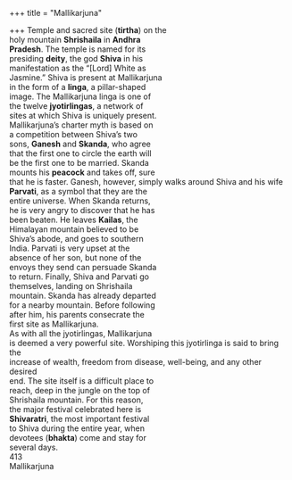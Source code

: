+++
title = "Mallikarjuna"

+++
Temple and sacred site (**tirtha**) on the  
holy mountain **Shrishaila** in **Andhra**  
**Pradesh**. The temple is named for its  
presiding **deity**, the god **Shiva** in his  
manifestation as the “[Lord] White as  
Jasmine.” Shiva is present at Mallikarjuna  
in the form of a **linga**, a pillar-shaped  
image. The Mallikarjuna linga is one of  
the twelve **jyotirlingas**, a network of  
sites at which Shiva is uniquely present.  
Mallikarjuna’s charter myth is based on  
a competition between Shiva’s two  
sons, **Ganesh** and **Skanda**, who agree  
that the first one to circle the earth will  
be the first one to be married. Skanda  
mounts his **peacock** and takes off, sure  
that he is faster. Ganesh, however, simply walks around Shiva and his wife  
**Parvati**, as a symbol that they are the  
entire universe. When Skanda returns,  
he is very angry to discover that he has  
been beaten. He leaves **Kailas**, the  
Himalayan mountain believed to be  
Shiva’s abode, and goes to southern  
India. Parvati is very upset at the  
absence of her son, but none of the  
envoys they send can persuade Skanda  
to return. Finally, Shiva and Parvati go  
themselves, landing on Shrishaila  
mountain. Skanda has already departed  
for a nearby mountain. Before following  
after him, his parents consecrate the  
first site as Mallikarjuna.  
As with all the jyotirlingas, Mallikarjuna  
is deemed a very powerful site. Worshiping this jyotirlinga is said to bring the  
increase of wealth, freedom from disease, well-being, and any other desired  
end. The site itself is a difficult place to  
reach, deep in the jungle on the top of  
Shrishaila mountain. For this reason,  
the major festival celebrated here is  
**Shivaratri**, the most important festival  
to Shiva during the entire year, when  
devotees (**bhakta**) come and stay for  
several days.  
413  
Mallikarjuna